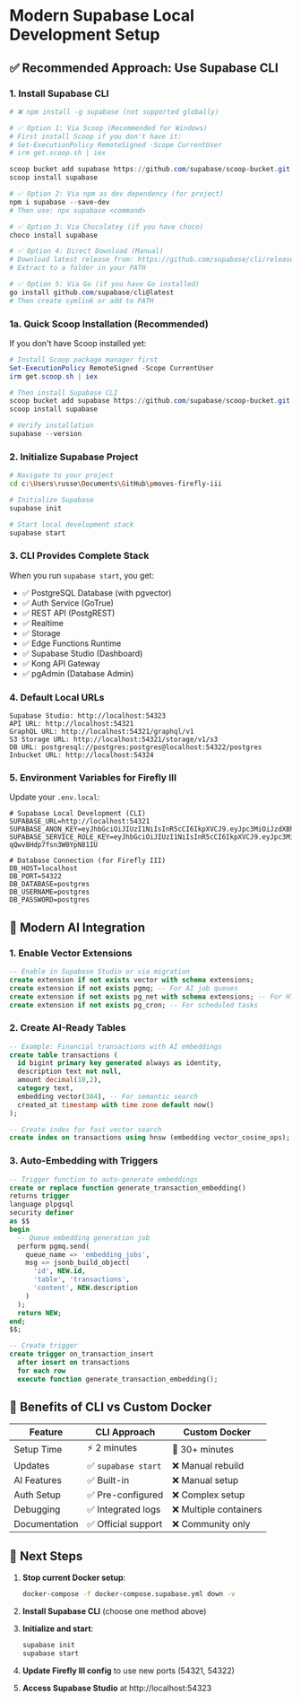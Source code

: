 # Modern Supabase Local Development Setup

## ✅ Recommended Approach: Use Supabase CLI

### 1. Install Supabase CLI
```powershell
# ❌ npm install -g supabase (not supported globally)

# ✅ Option 1: Via Scoop (Recommended for Windows)
# First install Scoop if you don't have it:
# Set-ExecutionPolicy RemoteSigned -Scope CurrentUser
# irm get.scoop.sh | iex

scoop bucket add supabase https://github.com/supabase/scoop-bucket.git
scoop install supabase

# ✅ Option 2: Via npm as dev dependency (for project)
npm i supabase --save-dev
# Then use: npx supabase <command>

# ✅ Option 3: Via Chocolatey (if you have choco)
choco install supabase

# ✅ Option 4: Direct Download (Manual)
# Download latest release from: https://github.com/supabase/cli/releases/latest
# Extract to a folder in your PATH

# ✅ Option 5: Via Go (if you have Go installed)
go install github.com/supabase/cli@latest
# Then create symlink or add to PATH
```

### 1a. Quick Scoop Installation (Recommended)
If you don't have Scoop installed yet:
```powershell
# Install Scoop package manager first
Set-ExecutionPolicy RemoteSigned -Scope CurrentUser
irm get.scoop.sh | iex

# Then install Supabase CLI
scoop bucket add supabase https://github.com/supabase/scoop-bucket.git
scoop install supabase

# Verify installation
supabase --version
```

### 2. Initialize Supabase Project
```bash
# Navigate to your project
cd c:\Users\russe\Documents\GitHub\pmoves-firefly-iii

# Initialize Supabase
supabase init

# Start local development stack
supabase start
```

### 3. CLI Provides Complete Stack
When you run `supabase start`, you get:
- ✅ PostgreSQL Database (with pgvector)
- ✅ Auth Service (GoTrue)
- ✅ REST API (PostgREST)
- ✅ Realtime
- ✅ Storage
- ✅ Edge Functions Runtime
- ✅ Supabase Studio (Dashboard)
- ✅ Kong API Gateway
- ✅ pgAdmin (Database Admin)

### 4. Default Local URLs
```
Supabase Studio: http://localhost:54323
API URL: http://localhost:54321
GraphQL URL: http://localhost:54321/graphql/v1
S3 Storage URL: http://localhost:54321/storage/v1/s3
DB URL: postgresql://postgres:postgres@localhost:54322/postgres
Inbucket URL: http://localhost:54324
```

### 5. Environment Variables for Firefly III
Update your `.env.local`:
```env
# Supabase Local Development (CLI)
SUPABASE_URL=http://localhost:54321
SUPABASE_ANON_KEY=eyJhbGciOiJIUzI1NiIsInR5cCI6IkpXVCJ9.eyJpc3MiOiJzdXBhYmFzZS1kZW1vIiwicm9sZSI6ImFub24iLCJleHAiOjE5ODM4MTI5OTZ9.CRXP1A7WOeoJeXxjNni43kdQwgnWNReilDMblYTn_I0
SUPABASE_SERVICE_ROLE_KEY=eyJhbGciOiJIUzI1NiIsInR5cCI6IkpXVCJ9.eyJpc3MiOiJzdXBhYmFzZS1kZW1vIiwicm9sZSI6InNlcnZpY2Vfcm9sZSIsImV4cCI6MTk4MzgxMjk5Nn0.EGIM96RAZx35lJzdJsyH-qQwv8Hdp7fsn3W0YpN81IU

# Database Connection (for Firefly III)
DB_HOST=localhost
DB_PORT=54322
DB_DATABASE=postgres
DB_USERNAME=postgres
DB_PASSWORD=postgres
```

## 🤖 Modern AI Integration

### 1. Enable Vector Extensions
```sql
-- Enable in Supabase Studio or via migration
create extension if not exists vector with schema extensions;
create extension if not exists pgmq; -- For AI job queues
create extension if not exists pg_net with schema extensions; -- For HTTP requests
create extension if not exists pg_cron; -- For scheduled tasks
```

### 2. Create AI-Ready Tables
```sql
-- Example: Financial transactions with AI embeddings
create table transactions (
  id bigint primary key generated always as identity,
  description text not null,
  amount decimal(10,2),
  category text,
  embedding vector(384), -- For semantic search
  created_at timestamp with time zone default now()
);

-- Create index for fast vector search
create index on transactions using hnsw (embedding vector_cosine_ops);
```

### 3. Auto-Embedding with Triggers
```sql
-- Trigger function to auto-generate embeddings
create or replace function generate_transaction_embedding()
returns trigger
language plpgsql
security definer
as $$
begin
  -- Queue embedding generation job
  perform pgmq.send(
    queue_name => 'embedding_jobs',
    msg => jsonb_build_object(
      'id', NEW.id,
      'table', 'transactions',
      'content', NEW.description
    )
  );
  return NEW;
end;
$$;

-- Create trigger
create trigger on_transaction_insert
  after insert on transactions
  for each row
  execute function generate_transaction_embedding();
```

## 🎯 Benefits of CLI vs Custom Docker

| Feature | CLI Approach | Custom Docker |
|---------|-------------|---------------|
| Setup Time | ⚡ 2 minutes | 🐌 30+ minutes |
| Updates | ✅ `supabase start` | ❌ Manual rebuild |
| AI Features | ✅ Built-in | ❌ Manual setup |
| Auth Setup | ✅ Pre-configured | ❌ Complex setup |
| Debugging | ✅ Integrated logs | ❌ Multiple containers |
| Documentation | ✅ Official support | ❌ Community only |

## 🚀 Next Steps

1. **Stop current Docker setup**:
   ```bash
   docker-compose -f docker-compose.supabase.yml down -v
   ```

2. **Install Supabase CLI** (choose one method above)

3. **Initialize and start**:
   ```bash
   supabase init
   supabase start
   ```

4. **Update Firefly III config** to use new ports (54321, 54322)

5. **Access Supabase Studio** at http://localhost:54323

